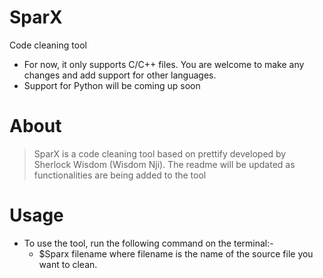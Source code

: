 # SparX
Code cleaning tool

- For now, it only supports C/C++ files. You are welcome to make any changes and add support for other languages.
- Support for Python will be coming up soon

# About
> SparX is a code cleaning tool based on prettify developed by Sherlock Wisdom (Wisdom Nji).
The readme will be updated as functionalities are being added to the tool

# Usage
- To use the tool, run the following command on the terminal:-
  - $Sparx filename
where filename is the name of the source file you want to clean.




